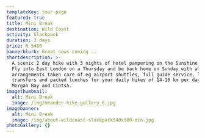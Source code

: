 ```yaml
---
templateKey: tour-page
featured: true
title: Mini Break
destination: Wild Coast
activity: Slackpack
duration: 3 days
price: R 5400
bannerblurb: Great news coming ..
shortdescription: >-
  A scenic 2 day hike with 3 nights of hotel pampering on the Sunshine Coast.
  Fly into East London on a Thursday and be back home on Sunday with all
  arrangements taken care of eg airport shuttles, full guide service, luggage
  transfers and packed lunches for your daily hikes of 14-16 km per day between
  Morgan Bay and Cintsa.
imagethumbnail:
  alt: Mini Break
  image: /img/meander-hike-gallery_6.jpg
imagebanner:
  alt: Mini Break
  image: /img/about-wildcoast-slackpack540x300-min.jpg
photoGallery: {}
---
```

